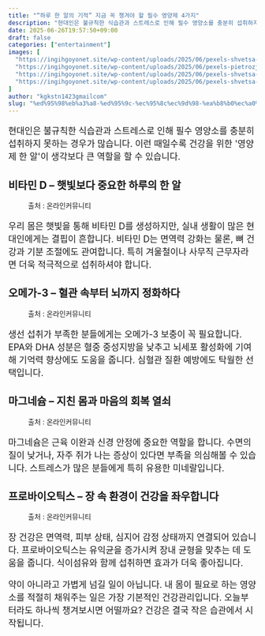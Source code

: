 ```yaml
---
title: "“하루 한 알의 기적” 지금 꼭 챙겨야 할 필수 영양제 4가지"
description: "현대인은 불규칙한 식습관과 스트레스로 인해 필수 영양소를 충분히 섭취하지 못하는 경우가 많습니다. 이런 때일수록 건강을 위한 '영양제 한 알'이 생각보다 큰 역할을 할 수 있습니다."
date: 2025-06-26T19:57:50+09:00
draft: false
categories: ["entertainment"]
images: [
  "https://ingihgoyonet.site/wp-content/uploads/2025/06/pexels-shvetsa-3683067-1024x683.jpg"
  "https://ingihgoyonet.site/wp-content/uploads/2025/06/pexels-pietrozj-65056-1-683x1024.jpg"
  "https://ingihgoyonet.site/wp-content/uploads/2025/06/pexels-shvetsa-3683047-1024x683.jpg"
  "https://ingihgoyonet.site/wp-content/uploads/2025/06/pexels-shvetsa-3683091-1024x683.jpg"
]
author: "kgkstn1423gmailcom"
slug: "%ed%95%98%eb%a3%a8-%ed%95%9c-%ec%95%8c%ec%9d%98-%ea%b8%b0%ec%a0%81-%ec%a7%80%ea%b8%88-%ea%bc%ad-%ec%b1%99%ea%b2%a8%ec%95%bc-%ed%95%a0-%ed%95%84%ec%88%98-%ec%98%81%ec%96%91%ec%a0%9c-4"
---
```


<p style="font-size:18px">현대인은 불규칙한 식습관과 스트레스로 인해 필수 영양소를 충분히 섭취하지 못하는 경우가 많습니다. 이런 때일수록 건강을 위한 '영양제 한 알'이 생각보다 큰 역할을 할 수 있습니다.</p> <h2 >비타민 D – 햇빛보다 중요한 하루의 한 알</h2> <figure ><img src="https://ingihgoyonet.site/wp-content/uploads/2025/06/pexels-shvetsa-3683067-1024x683.jpg" alt="" style="aspect-ratio:16/9;object-fit:cover"/><figcaption >출처 : 온라인커뮤니티</figcaption></figure> <p style="font-size:18px">우리 몸은 햇빛을 통해 비타민 D를 생성하지만, 실내 생활이 많은 현대인에게는 결핍이 흔합니다. 비타민 D는 면역력 강화는 물론, 뼈 건강과 기분 조절에도 관여합니다. 특히 겨울철이나 사무직 근무자라면 더욱 적극적으로 섭취하셔야 합니다.</p> <h2 >오메가-3 – 혈관 속부터 뇌까지 정화하다</h2> <figure ><img src="https://ingihgoyonet.site/wp-content/uploads/2025/06/pexels-pietrozj-65056-1-683x1024.jpg" alt="" style="aspect-ratio:16/9;object-fit:cover"/><figcaption >출처 : 온라인커뮤니티</figcaption></figure> <p style="font-size:18px">생선 섭취가 부족한 분들에게는 오메가-3 보충이 꼭 필요합니다. EPA와 DHA 성분은 혈중 중성지방을 낮추고 뇌세포 활성화에 기여해 기억력 향상에도 도움을 줍니다. 심혈관 질환 예방에도 탁월한 선택입니다.</p> <h2 >마그네슘 – 지친 몸과 마음의 회복 열쇠</h2> <figure ><img src="https://ingihgoyonet.site/wp-content/uploads/2025/06/pexels-shvetsa-3683047-1024x683.jpg" alt="" style="aspect-ratio:16/9;object-fit:cover"/><figcaption >출처 : 온라인커뮤니티</figcaption></figure> <p style="font-size:18px">마그네슘은 근육 이완과 신경 안정에 중요한 역할을 합니다. 수면의 질이 낮거나, 자주 쥐가 나는 증상이 있다면 부족을 의심해볼 수 있습니다. 스트레스가 많은 분들에게 특히 유용한 미네랄입니다.</p> <h2 >프로바이오틱스 – 장 속 환경이 건강을 좌우합니다</h2> <figure ><img src="https://ingihgoyonet.site/wp-content/uploads/2025/06/pexels-shvetsa-3683091-1024x683.jpg" alt="" style="aspect-ratio:16/9;object-fit:cover"/><figcaption >출처 : 온라인커뮤니티</figcaption></figure> <p style="font-size:18px">장 건강은 면역력, 피부 상태, 심지어 감정 상태까지 연결되어 있습니다. 프로바이오틱스는 유익균을 증가시켜 장내 균형을 맞추는 데 도움을 줍니다. 식이섬유와 함께 섭취하면 효과가 더욱 좋아집니다.</p> <p style="font-size:18px">약이 아니라고 가볍게 넘길 일이 아닙니다. 내 몸이 필요로 하는 영양소를 적절히 채워주는 일은 가장 기본적인 건강관리입니다. 오늘부터라도 하나씩 챙겨보시면 어떨까요? 건강은 결국 작은 습관에서 시작됩니다.</p>